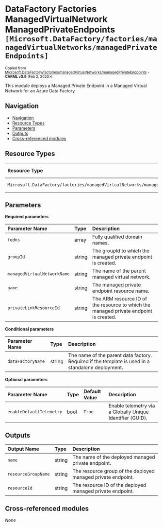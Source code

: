 # DataFactory Factories ManagedVirtualNetwork ManagedPrivateEndpoints `[Microsoft.DataFactory/factories/managedVirtualNetworks/managedPrivateEndpoints]`

<sup>Copied from [Microsoft.DataFactory/factories/managedVirtualNetworks/managedPrivateEndpoints](https://github.com/Azure/ResourceModules/tree/main/modules/Microsoft.DataFactory/factories/managedVirtualNetworks/managedPrivateEndpoints) - **CARML v0.9** (Feb 2, 2023>)</sup>

<!-- markdownlint-disable -->
<!-- spell-checker:disable -->

This module deploys a Managed Private Endpoint in a Managed Virtual Network for an Azure Data Factory

## Navigation

- [Navigation](#navigation)
- [Resource Types](#resource-types)
- [Parameters](#parameters)
- [Outputs](#outputs)
- [Cross-referenced modules](#cross-referenced-modules)

## Resource Types

| Resource Type                                                                    | API Version                                                                                                                                              |
| :------------------------------------------------------------------------------- | :------------------------------------------------------------------------------------------------------------------------------------------------------- |
| `Microsoft.DataFactory/factories/managedVirtualNetworks/managedPrivateEndpoints` | [2018-06-01](https://docs.microsoft.com/en-us/azure/templates/Microsoft.DataFactory/2018-06-01/factories/managedVirtualNetworks/managedPrivateEndpoints) |

## Parameters

**Required parameters**

| Parameter Name              | Type   | Description                                                                           |
| :-------------------------- | :----- | :------------------------------------------------------------------------------------ |
| `fqdns`                     | array  | Fully qualified domain names.                                                         |
| `groupId`                   | string | The groupId to which the managed private endpoint is created.                         |
| `managedVirtualNetworkName` | string | The name of the parent managed virtual network.                                       |
| `name`                      | string | The managed private endpoint resource name.                                           |
| `privateLinkResourceId`     | string | The ARM resource ID of the resource to which the managed private endpoint is created. |

**Conditional parameters**

| Parameter Name    | Type   | Description                                                                                       |
| :---------------- | :----- | :------------------------------------------------------------------------------------------------ |
| `dataFactoryName` | string | The name of the parent data factory. Required if the template is used in a standalone deployment. |

**Optional parameters**

| Parameter Name           | Type | Default Value | Description                                               |
| :----------------------- | :--- | :------------ | :-------------------------------------------------------- |
| `enableDefaultTelemetry` | bool | `True`        | Enable telemetry via a Globally Unique Identifier (GUID). |

## Outputs

| Output Name         | Type   | Description                                                  |
| :------------------ | :----- | :----------------------------------------------------------- |
| `name`              | string | The name of the deployed managed private endpoint.           |
| `resourceGroupName` | string | The resource group of the deployed managed private endpoint. |
| `resourceId`        | string | The resource ID of the deployed managed private endpoint.    |

## Cross-referenced modules

_None_
